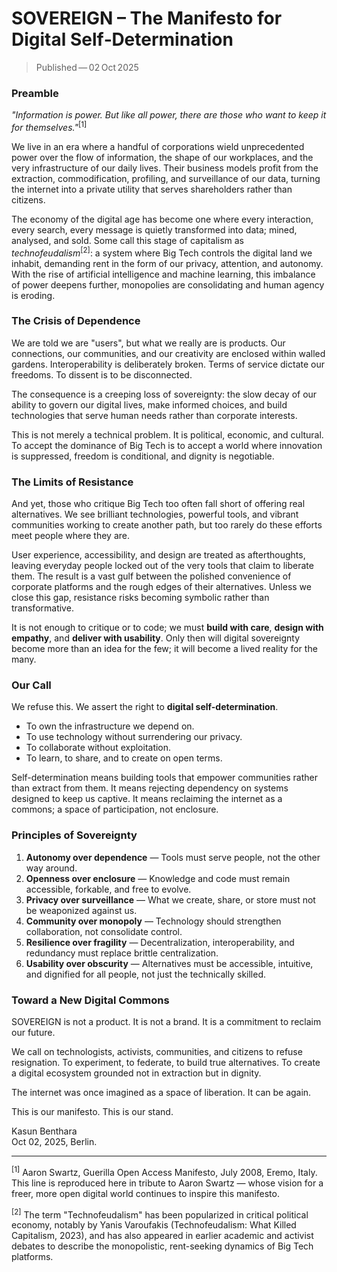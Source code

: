 # SOVEREIGN – The Manifesto for Digital Self‑Determination
> Published — 02 Oct 2025

### Preamble

_"Information is power. But like all power, there are those who want to keep it for themselves."_<sup>[1]</sup>

We live in an era where a handful of corporations wield unprecedented power over the flow of information, the shape of our workplaces, and the very infrastructure of our daily lives. Their business models profit from the extraction, commodification, profiling, and surveillance of our data, turning the internet into a private utility that serves shareholders rather than citizens.

The economy of the digital age has become one where every interaction, every search, every message is quietly transformed into data; mined, analysed, and sold. Some call this stage of capitalism as _technofeudalism_<sup>[2]</sup>: a system where Big Tech controls the digital land we inhabit, demanding rent in the form of our privacy, attention, and autonomy. With the rise of artificial intelligence and machine learning, this imbalance of power deepens further, monopolies are consolidating and human agency is eroding.

### The Crisis of Dependence

We are told we are "users", but what we really are is products. Our connections, our communities, and our creativity are enclosed within walled gardens. Interoperability is deliberately broken. Terms of service dictate our freedoms. To dissent is to be disconnected.

The consequence is a creeping loss of sovereignty: the slow decay of our ability to govern our digital lives, make informed choices, and build technologies that serve human needs rather than corporate interests.

This is not merely a technical problem. It is political, economic, and cultural. To accept the dominance of Big Tech is to accept a world where innovation is suppressed, freedom is conditional, and dignity is negotiable.

### The Limits of Resistance

And yet, those who critique Big Tech too often fall short of offering real alternatives. We see brilliant technologies, powerful tools, and vibrant communities working to create another path, but too rarely do these efforts meet people where they are.

User experience, accessibility, and design are treated as afterthoughts, leaving everyday people locked out of the very tools that claim to liberate them. The result is a vast gulf between the polished convenience of corporate platforms and the rough edges of their alternatives. Unless we close this gap, resistance risks becoming symbolic rather than transformative.

It is not enough to critique or to code; we must **build with care**, **design with empathy**, and **deliver with usability**. Only then will digital sovereignty become more than an idea for the few; it will become a lived reality for the many.

### Our Call

We refuse this. We assert the right to **digital self-determination**.

- To own the infrastructure we depend on.
- To use technology without surrendering our privacy.
- To collaborate without exploitation.
- To learn, to share, and to create on open terms.

Self-determination means building tools that empower communities rather than extract from them. It means rejecting dependency on systems designed to keep us captive. It means reclaiming the internet as a commons; a space of participation, not enclosure.

### Principles of Sovereignty

1.  **Autonomy over dependence** — Tools must serve people, not the other way around.
2.  **Openness over enclosure** — Knowledge and code must remain accessible, forkable, and free to evolve.
3.  **Privacy over surveillance** — What we create, share, or store must not be weaponized against us.
4.  **Community over monopoly** — Technology should strengthen collaboration, not consolidate control.
5.  **Resilience over fragility** — Decentralization, interoperability, and redundancy must replace brittle centralization.
6.  **Usability over obscurity** — Alternatives must be accessible, intuitive, and dignified for all people, not just the technically skilled.

### Toward a New Digital Commons

SOVEREIGN is not a product. It is not a brand. It is a commitment to reclaim our future.

We call on technologists, activists, communities, and citizens to refuse resignation. To experiment, to federate, to build true alternatives. To create a digital ecosystem grounded not in extraction but in dignity.

The internet was once imagined as a space of liberation. It can be again.

This is our manifesto. This is our stand.

Kasun Benthara<br>
Oct 02, 2025, Berlin.

<hr>

<sup>[1]</sup> Aaron Swartz, Guerilla Open Access Manifesto, July 2008, Eremo, Italy.
This line is reproduced here in tribute to Aaron Swartz — whose vision for a freer, more open digital world continues to inspire this manifesto.

<sup>[2]</sup> The term "Technofeudalism" has been popularized in critical political economy, notably by Yanis Varoufakis (Technofeudalism: What Killed Capitalism, 2023), and has also appeared in earlier academic and activist debates to describe the monopolistic, rent-seeking dynamics of Big Tech platforms.


